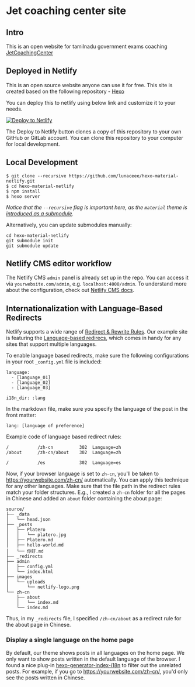 # Jet coaching center site

## Intro
This is an open website for tamilnadu government exams coaching [JetCoachingCenter](https://jetcoachingcenter.netlify.com)



## Deployed in Netlify
This is an open source website anyone can use it for free. This site is created based on the following repository - [Hexo](https://github.com/lunaceee/hexo-material-netlify.git)

You can deploy this to netlify using below link and customize it to your needs.

[![Deploy to Netlify](https://www.netlify.com/img/deploy/button.svg)](https://app.netlify.com/start/deploy?repository=https://github.com/lunaceee/hexo-material-netlify&stack=cms)

The Deploy to Netlify button clones a copy of this repository to your own GitHub or GitLab account. You can clone this repository to your computer for local development.

## Local Development
```
$ git clone --recursive https://github.com/lunaceee/hexo-material-netlify.git
$ cd hexo-material-netlify
$ npm install
$ hexo server
```
_Notice that the `--recursive` flag is important here, as the `material` theme is [introduced as a submodule](https://stackoverflow.com/questions/3796927/how-to-git-clone-including-submodules)._

Alternatively, you can update submodules manually:
```
cd hexo-material-netlify
git submodule init
git submodule update
```

## Netlify CMS editor workflow
The Netlify CMS `admin` panel is already set up in the repo. You can access it via `yourwebsite.com/admin`, e.g. `localhost:4000/admin`.
To understand more about the configuration, check out [Netlify CMS docs](https://www.netlifycms.org/docs/intro/).

## Internationalization with Language-Based Redirects
Netlify supports a wide range of [Redirect & Rewrite Rules](https://www.netlify.com/docs/redirects/). 
Our example site is featuring the [Language-based redirecs](https://www.netlify.com/docs/redirects/#geoip-and-language-based-redirects), which comes in handy for any sites that support multiple languages.

To enable language based redirects, make sure the following configurations in your root `_config.yml` file is included:

```
language: 
  - [language_01]
  - [language_02]
  - [language_03]
```

```
i18n_dir: :lang
```
In the markdown file, make sure you specify the language of the post in the front matter:
```
lang: [language of preference]
```

Example code of language based redirect rules:
```
/           /zh-cn          302  Language=zh
/about      /zh-cn/about    302  Language=zh

/           /es             302  Language=es
```

Now, if your browser language is set to `zh-cn`, you'll be taken to https://yourwebsite.com/zh-cn/ automatically. You can apply this technique for any other languages. 
Make sure that the file path in the redirect rules match your folder structures. E.g., I created a `zh-cn` folder for all the pages in Chinese and added an `about` folder containing the about page:
```
source/
├── _data
│   └── head.json
├── _posts
│   ├── Platero
│   │   └── platero.jpg
│   ├── Platero.md
│   ├── hello-world.md
│   └── 你好.md
├── _redirects
├── admin
│   ├── config.yml
│   └── index.html
├── images
│   └── uploads
│       └── netlify-logo.png
└── zh-cn
    ├── about
    │   └── index.md
    └── index.md
```
Thus, in my `_redirects` file, I specified `/zh-cn/about` as a redirect rule for the about page in Chinese.

### Display a single language on the home page
By default, our theme shows posts in all languages on the home page. We only want to show posts written in the default language of the browser. I found a nice plug-in [hexo-generator-index-i18n](https://github.com/xcatliu/hexo-generator-index-i18n) to filter out the unrelated posts. For example, if you go to https://yourwebsite.com/zh-cn/, you'd only see the posts written in Chinese. 
